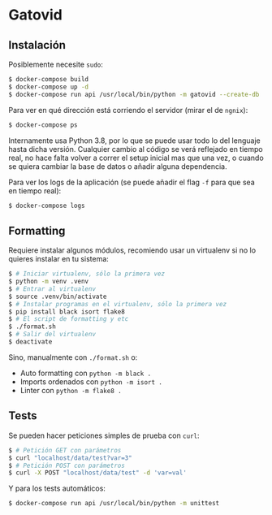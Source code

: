 # Gatovid

## Instalación

Posiblemente necesite `sudo`:

```sh
$ docker-compose build
$ docker-compose up -d
$ docker-compose run api /usr/local/bin/python -m gatovid --create-db
```

Para ver en qué dirección está corriendo el servidor (mirar el de `ngnix`):

```sh
$ docker-compose ps
```

Internamente usa Python 3.8, por lo que se puede usar todo lo del lenguaje hasta
dicha versión. Cualquier cambio al código se verá reflejado en tiempo real, no
hace falta volver a correr el setup inicial mas que una vez, o cuando se quiera
cambiar la base de datos o añadir alguna dependencia.

Para ver los logs de la aplicación (se puede añadir el flag `-f` para que sea en
tiempo real):

```sh
$ docker-compose logs
```

## Formatting

Requiere instalar algunos módulos, recomiendo usar un virtualenv si no lo
quieres instalar en tu sistema:

```sh
$ # Iniciar virtualenv, sólo la primera vez
$ python -m venv .venv
$ # Entrar al virtualenv
$ source .venv/bin/activate
$ # Instalar programas en el virtualenv, sólo la primera vez
$ pip install black isort flake8
$ # El script de formatting y etc
$ ./format.sh
$ # Salir del virtualenv
$ deactivate
```

Sino, manualmente con `./format.sh` o:

* Auto formatting con `python -m black .`
* Imports ordenados con `python -m isort .`
* Linter con `python -m flake8 .`

## Tests

Se pueden hacer peticiones simples de prueba con `curl`:

```sh
$ # Petición GET con parámetros
$ curl "localhost/data/test?var=3"
$ # Petición POST con parámetros
$ curl -X POST "localhost/data/test" -d 'var=val'
```

Y para los tests automáticos:

```sh
$ docker-compose run api /usr/local/bin/python -m unittest
```
